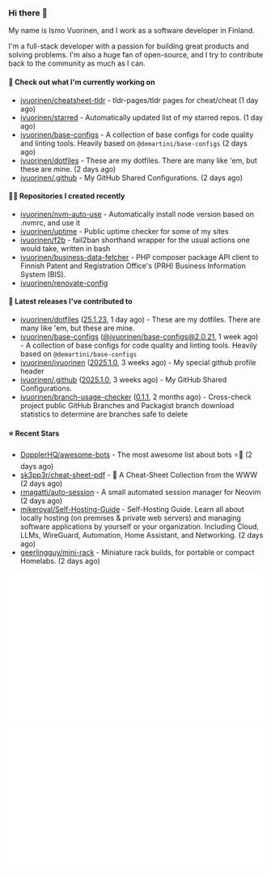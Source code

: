 
### Hi there 👋

My name is Ismo Vuorinen, and I work as a software developer in Finland.

I'm a full-stack developer with a passion for building great products and solving problems.
I'm also a huge fan of open-source, and I try to contribute back to the community as much as I can.

#### 👷 Check out what I'm currently working on

- [ivuorinen/cheatsheet-tldr](https://github.com/ivuorinen/cheatsheet-tldr) - tldr-pages/tldr pages for cheat/cheat (1 day ago)
- [ivuorinen/starred](https://github.com/ivuorinen/starred) - Automatically updated list of my starred repos. (1 day ago)
- [ivuorinen/base-configs](https://github.com/ivuorinen/base-configs) - A collection of base configs for code quality and linting tools. Heavily based on `@demartini/base-configs` (2 days ago)
- [ivuorinen/dotfiles](https://github.com/ivuorinen/dotfiles) - These are my dotfiles. There are many like &#39;em, but these are mine. (2 days ago)
- [ivuorinen/.github](https://github.com/ivuorinen/.github) - My GitHub Shared Configurations. (2 days ago)

#### 👨‍💻 Repositories I created recently

- [ivuorinen/nvm-auto-use](https://github.com/ivuorinen/nvm-auto-use) - Automatically install node version based on .nvmrc, and use it
- [ivuorinen/uptime](https://github.com/ivuorinen/uptime) - Public uptime checker for some of my sites
- [ivuorinen/f2b](https://github.com/ivuorinen/f2b) - fail2ban shorthand wrapper for the usual actions one would take, written in bash
- [ivuorinen/business-data-fetcher](https://github.com/ivuorinen/business-data-fetcher) - PHP composer package API client to Finnish Patent and Registration Office&#39;s (PRH) Business Information System (BIS).
- [ivuorinen/renovate-config](https://github.com/ivuorinen/renovate-config)

#### 🚀 Latest releases I've contributed to

- [ivuorinen/dotfiles](https://github.com/ivuorinen/dotfiles) ([25.1.23](https://github.com/ivuorinen/dotfiles/releases/tag/25.1.23), 1 day ago) - These are my dotfiles. There are many like &#39;em, but these are mine.
- [ivuorinen/base-configs](https://github.com/ivuorinen/base-configs) ([@ivuorinen/base-configs@2.0.21](https://github.com/ivuorinen/base-configs/releases/tag/%40ivuorinen/base-configs%402.0.21), 1 week ago) - A collection of base configs for code quality and linting tools. Heavily based on `@demartini/base-configs`
- [ivuorinen/ivuorinen](https://github.com/ivuorinen/ivuorinen) ([2025.1.0](https://github.com/ivuorinen/ivuorinen/releases/tag/2025.1.0), 3 weeks ago) - My special github profile header
- [ivuorinen/.github](https://github.com/ivuorinen/.github) ([2025.1.0](https://github.com/ivuorinen/.github/releases/tag/2025.1.0), 3 weeks ago) - My GitHub Shared Configurations.
- [ivuorinen/branch-usage-checker](https://github.com/ivuorinen/branch-usage-checker) ([0.1.1](https://github.com/ivuorinen/branch-usage-checker/releases/tag/0.1.1), 2 months ago) - Cross-check project public GitHub Branches and Packagist branch download statistics to determine are branches safe to delete

#### ⭐ Recent Stars

- [DopplerHQ/awesome-bots](https://github.com/DopplerHQ/awesome-bots) - The most awesome list about bots ⭐️🤖 (2 days ago)
- [sk3pp3r/cheat-sheet-pdf](https://github.com/sk3pp3r/cheat-sheet-pdf) - 📜 A Cheat-Sheet Collection from the WWW (2 days ago)
- [rmagatti/auto-session](https://github.com/rmagatti/auto-session) - A small automated session manager for Neovim (2 days ago)
- [mikeroyal/Self-Hosting-Guide](https://github.com/mikeroyal/Self-Hosting-Guide) - Self-Hosting Guide. Learn all about  locally hosting (on premises &amp; private web servers) and managing software applications by yourself or your organization. Including Cloud, LLMs, WireGuard, Automation, Home Assistant, and Networking. (2 days ago)
- [geerlingguy/mini-rack](https://github.com/geerlingguy/mini-rack) - Miniature rack builds, for portable or compact Homelabs. (2 days ago)



<picture>
  <source srcset="https://raw.githubusercontent.com/ivuorinen/github-stats/master/generated/overview.svg#gh-dark-mode-only" media="(prefers-color-scheme: dark)" />
  <img src="https://raw.githubusercontent.com/ivuorinen/github-stats/master/generated/overview.svg#gh-light-mode-only" alt="Overview of my activity" />
</picture>
<picture>
  <source srcset="https://raw.githubusercontent.com/ivuorinen/github-stats/master/generated/languages.svg#gh-dark-mode-only" media="(prefers-color-scheme: dark)" />
  <img src="https://raw.githubusercontent.com/ivuorinen/github-stats/master/generated/languages.svg#gh-light-mode-only" alt="Languages I have been using" />
</picture>


